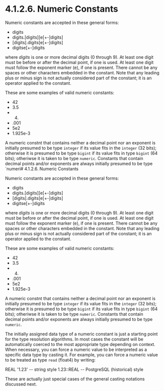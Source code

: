 # 4.1.2.6. Numeric Constants

Numeric constants are accepted in these general forms:

- digits
- digits.[digits][e[+-]digits]
- [digits].digits[e[+-]digits]
- digitse[+-]digits

where _digits_ is one or more decimal digits (0 through 9). At least one digit must be before or after the decimal point, if one is used. At least one digit must follow the exponent marker (e), if one is present. There cannot be any spaces or other characters embedded in the constant. Note that any leading plus or minus sign is not actually considered part of the constant; it is an operator applied to the constant.

These are some examples of valid numeric constants:

- 42
- 3.5
- 4.
- .001
- 5e2
- 1.925e-3

A numeric constnt that contains neither a decimal point nor an exponent is initially presumed to be type `integer` if its value fits in the `integer` (32 bits); otherwise it is presumed to be type `bigint` if its value fits in type `bigint` (64 bits); otheriwse it is taken to be type `numeric`. Constants that contain decimal points and/or exponents are always initially presumed to be type `numeri# 4.1.2.6. Numeric Constants

Numeric constants are accepted in these general forms:

- digits
- digits.[digits][e[+-]digits]
- [digits].digits[e[+-]digits]
- digitse[+-]digits

where _digits_ is one or more decimal digits (0 through 9). At least one digit must be before or after the decimal point, if one is used. At least one digit must follow the exponent marker (e), if one is present. There cannot be any spaces or other characters embedded in the constant. Note that any leading plus or minus sign is not actually considered part of the constant; it is an operator applied to the constant.

These are some examples of valid numeric constants:

- 42
- 3.5
- 4.
- .001
- 5e2
- 1.925e-3

A numeric constnt that contains neither a decimal point nor an exponent is initially presumed to be type `integer` if its value fits in the `integer` (32 bits); otherwise it is presumed to be type `bigint` if its value fits in type `bigint` (64 bits); otheriwse it is taken to be type `numeric`. Constants that contain decimal points and/or exponents are always initially presumed to be type `numeric`.

The initially assigned data type of a numeric constant is just a starting point for the type resolution algorithms. In most cases the constant will be automatically coerced to the most appropriate type depending on context. When necessary, you can force a numeric value to be interpreted as a specific data type by casting it. For example, you can force a numeric value to be treated as type `read` (float4) by writing:

REAL '1.23' -- string style
1.23::REAL -- PostgreSQL (historical) style

These are actually just special cases of the general casting notations discussed next.
